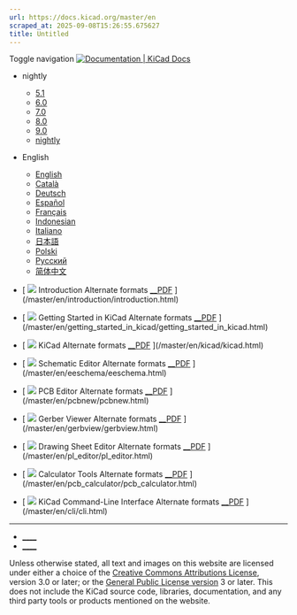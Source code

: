 ```yaml
---
url: https://docs.kicad.org/master/en
scraped_at: 2025-09-08T15:26:55.675627
title: Untitled
---
```


Toggle navigation [ ![Documentation | KiCad](/img/kicad_logo_small.png) Docs ](/)

  * nightly 
    * [ 5.1 ](/5.1)
    * [ 6.0 ](/6.0)
    * [ 7.0 ](/7.0)
    * [ 8.0 ](/8.0)
    * [ 9.0 ](/9.0)
    * [ nightly ](/master)
  * English 
    * [ English ](/master/en)
    * [ Català ](/master/ca)
    * [ Deutsch ](/master/de)
    * [ Español ](/master/es)
    * [ Français ](/master/fr)
    * [ Indonesian ](/master/id)
    * [ Italiano ](/master/it)
    * [ 日本語 ](/master/ja)
    * [ Polski ](/master/pl)
    * [ Русский ](/master/ru)
    * [ 简体中文 ](/master/zh)

  * [ ![](/img/guide-icons/placeholder.png) Introduction Alternate formats [__PDF](/master/en/introduction/introduction.pdf) ](/master/en/introduction/introduction.html)
  * [ ![](/img/guide-icons/placeholder.png) Getting Started in KiCad Alternate formats [__PDF](/master/en/getting_started_in_kicad/getting_started_in_kicad.pdf) ](/master/en/getting_started_in_kicad/getting_started_in_kicad.html)
  * [ ![](/img/guide-icons/kicad.png) KiCad Alternate formats [__PDF](/master/en/kicad/kicad.pdf) ](/master/en/kicad/kicad.html)
  * [ ![](/img/guide-icons/eeschema.png) Schematic Editor Alternate formats [__PDF](/master/en/eeschema/eeschema.pdf) ](/master/en/eeschema/eeschema.html)
  * [ ![](/img/guide-icons/pcbnew.png) PCB Editor Alternate formats [__PDF](/master/en/pcbnew/pcbnew.pdf) ](/master/en/pcbnew/pcbnew.html)
  * [ ![](/img/guide-icons/gerbview.png) Gerber Viewer Alternate formats [__PDF](/master/en/gerbview/gerbview.pdf) ](/master/en/gerbview/gerbview.html)
  * [ ![](/img/guide-icons/pl_editor.png) Drawing Sheet Editor Alternate formats [__PDF](/master/en/pl_editor/pl_editor.pdf) ](/master/en/pl_editor/pl_editor.html)
  * [ ![](/img/guide-icons/pcb_calculator.png) Calculator Tools Alternate formats [__PDF](/master/en/pcb_calculator/pcb_calculator.pdf) ](/master/en/pcb_calculator/pcb_calculator.html)
  * [ ![](/img/guide-icons/placeholder.png) KiCad Command-Line Interface Alternate formats [__PDF](/master/en/cli/cli.pdf) ](/master/en/cli/cli.html)

* * *

  * [ ____ ](https://forum.kicad.info/)
  * [ ____ ](https://gitlab.com/kicad)

Unless otherwise stated, all text and images on this website are licensed
under either a choice of the [Creative Commons Attributions
License](/about/licenses/#_creative_commons_attribution_3_0_unported), version
3.0 or later; or the [General Public License
version](/about/licenses/#_gnu_general_public_license_v3) 3 or later. This
does not include the KiCad source code, libraries, documentation, and any
third party tools or products mentioned on the website.

